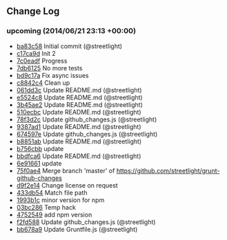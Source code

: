 ## Change Log

### upcoming (2014/06/21 23:13 +00:00)
- [ba83c58](https://github.com/streetlight/grunt-github-changes/commit/ba83c583af9df0bae7574764a867036a694354bb) Initial commit (@streetlight)
- [c17ca9d](https://github.com/streetlight/grunt-github-changes/commit/c17ca9d55db343ef647625d8c6c34071c22f5ccd) Init 2
- [7c0eadf](https://github.com/streetlight/grunt-github-changes/commit/7c0eadf648138bd37b0fe1fc32df0c22b2477173) Progress
- [7db6125](https://github.com/streetlight/grunt-github-changes/commit/7db61259617992a98f3bdcad90d5b010297dfa68) No more tests
- [bd9c17a](https://github.com/streetlight/grunt-github-changes/commit/bd9c17a4d8dd7bd34084213eecfc9975e7738cd6) Fix async issues
- [c8842c4](https://github.com/streetlight/grunt-github-changes/commit/c8842c40066ea57e51265ea0faf421e4d2803282) Clean up
- [061dd3c](https://github.com/streetlight/grunt-github-changes/commit/061dd3c93c5a2a3c03980422c49cee1389215972) Update README.md (@streetlight)
- [e5524c8](https://github.com/streetlight/grunt-github-changes/commit/e5524c8d295afd18e40ff8bca4ea5c847a0b1869) Update README.md (@streetlight)
- [3b45ae2](https://github.com/streetlight/grunt-github-changes/commit/3b45ae2c99d0ca085f8c8dcaae45fc4eb00f41ae) Update README.md (@streetlight)
- [510ecbc](https://github.com/streetlight/grunt-github-changes/commit/510ecbc5b4c7b6613153eed232f7cc0ea960a2cf) Update README.md (@streetlight)
- [78f3d2c](https://github.com/streetlight/grunt-github-changes/commit/78f3d2cb26efa5ccfaf23111ddc48fbf9994d045) Update github_changes.js (@streetlight)
- [9387ad1](https://github.com/streetlight/grunt-github-changes/commit/9387ad114b07f5607f40a362df6482f40101f889) Update README.md (@streetlight)
- [674597e](https://github.com/streetlight/grunt-github-changes/commit/674597e123dbfec6eb8605f888fbb8287f8c9304) Update github_changes.js (@streetlight)
- [b8851ab](https://github.com/streetlight/grunt-github-changes/commit/b8851ab353230d88afa2fad7734a788ab10e75cc) Update README.md (@streetlight)
- [b756cbb](https://github.com/streetlight/grunt-github-changes/commit/b756cbbf24d0ee2eb71e14f06126e6cd92152842) update
- [bbdfca6](https://github.com/streetlight/grunt-github-changes/commit/bbdfca66319ef0b1a7b6b23b41cf83908d3e8fcb) Update README.md (@streetlight)
- [6e91661](https://github.com/streetlight/grunt-github-changes/commit/6e9166190324912837965751f8eaa41b449637f7) update
- [75f0ae4](https://github.com/streetlight/grunt-github-changes/commit/75f0ae4dcd85b801afcf3ae36755ccd6ceb6d790) Merge branch 'master' of https://github.com/streetlight/grunt-github-changes
- [d9f2e14](https://github.com/streetlight/grunt-github-changes/commit/d9f2e14fefaa71c7a58a5c1f02b98a3c7fab346b) Change license on request
- [433db54](https://github.com/streetlight/grunt-github-changes/commit/433db5473a2f2c3b5eb7b41b0d512630d8ad5ec3) Match file path
- [1993b1c](https://github.com/streetlight/grunt-github-changes/commit/1993b1c82bb1bf61ddbc0a7250c3da7e0ecddfeb) minor version for npm
- [03bc286](https://github.com/streetlight/grunt-github-changes/commit/03bc28610eab6c392aaab0647fff98b4705f3ce0) Temp hack
- [4752549](https://github.com/streetlight/grunt-github-changes/commit/4752549677b0cbb6de905079f95a33f3eceb147a) add npm version
- [f2fd588](https://github.com/streetlight/grunt-github-changes/commit/f2fd588188b213e24b69a33476d46fb5e2be29cd) Update github_changes.js (@streetlight)
- [bb678a9](https://github.com/streetlight/grunt-github-changes/commit/bb678a957f94ad4427cc646c9ee1e26b8d2c9c2b) Update Gruntfile.js (@streetlight)